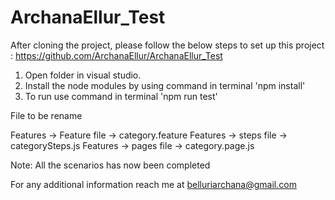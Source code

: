# ArchanaEllur_Test
After cloning the project, please follow the below steps to set up this project : https://github.com/ArchanaEllur/ArchanaEllur_Test

1. Open folder in visual studio.
2. Install the node modules by using command in terminal 'npm install'
3. To run use command in terminal 'npm run test'

File to be rename

Features -> Feature file -> category.feature
Features -> steps file -> categorySteps.js
Features -> pages file -> category.page.js

Note: All the scenarios has now been completed

For any additional information reach me at belluriarchana@gmail.com
